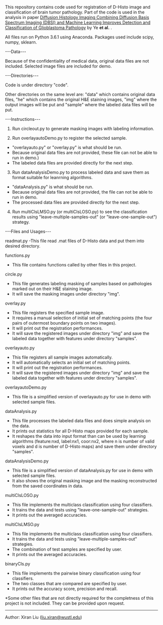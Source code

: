 
This repository contains code used for registration of D-Histo image and classification of brain tumor pathology. Part of the code is used in the analysis in paper [Diffusion Histology Imaging Combining Diffusion Basis Spectrum Imaging (DBSI) and Machine Learning Improves Detection and Classification of Glioblastoma Pathology](https://clincancerres.aacrjournals.org/content/26/20/5388.article-info) by Ye **et al.** .

All files run on Python 3.6.1 using Anaconda. Packages used include scipy, numpy, sklearn.


---Data---

Because of the confidentiality of medical data, original data files are not included. Selected image files are included for demo.


---Directories---

Code is under directory "code". 

Other directories on the same level are: 
"data" which contains original data files, 
"he" which contains the original H&E staining images, 
"img" where the output images will be put 
and "sample" where the labeled data files will be put.


---Instructions---

1. Run circleout.py to generate masking images with labeling information.


2. Run overlayautoDemo.py to register the selected sample.

* "overlayauto.py" or "overlay.py" is what should be run. 
* Because original data files are not provided, these file can not be able to run in demo.)
* The labeled data files are provided directly for the next step.


3. Run dataAnalysisDemo.py to process labeled data and save them as format suitable for leanrning algorithms.

* "dataAnalysis.py" is what should be run. 
* Because original data files are not provided, the file can not be able to run in demo.
* The processed data files are provided directly for the next step.


4. Run multiClsLMSO.py (or multiClsLOSO.py) to see the classification results using "leave-multiple-samples-out" (or "leave-one-sample-out") strategy.



---Files and Usages---

readmat.py
-This file read .mat files of D-Histo data and put them into desired directory.

functions.py
- This file contains functions called by other files in this project.

circle.py
- This file generates labeling masking of samples based on pathologies marked out on their H&E staining image.
- It will save the masking images under directory "img".

overlay.py
- This file registers the specified sample image. 
- It requires a manual selection of initial set of matching points (the four pairs of outermost boundary points on two images).
- It will print out the registration performances.
- It will save the registered images under directory "img" and save the labeled data together with features under directory "samples".

overlayauto.py
- This file registers all sample images automatically. 
- It will automatically selects an initial set of matching points.
- It will print out the registration performances.
- It will save the registered images under directory "img" and save the labeled data together with features under directory "samples".

overlayautoDemo.py
- This file is a simplified version of overlayauto.py for use in demo with selected sample files.

dataAnalysis.py
- This file processes the labeled data files and does simple analysis on the data.
- It prints out statistics for all D-Histo maps provided for each sample.
- It reshapes the data into input format than can be used by learning algorithms (feature:nxd, label:nx1, coor:nx2, where n is number of valid voxels and d is number of D-Histo maps) and save them under directory "samples".

dataAnalysisDemo.py
- This file is a simplified version of dataAnalysis.py for use in demo with selected sample files.
- It also shows the original masking image and the masking reconstructed from the saved coordinates in data.

multiClsLOSO.py
- This file implements the multiclass classification using four classifiers.
- It trains the data and tests using "leave-one-sample-out" strategies.
- It prints out the averaged accuracies.

multiClsLMSO.py
- This file implements the multiclass classification using four classifiers.
- It trains the data and tests using "leave-multiple-samples-out" strategies.
- The combination of test samples are specified by user.
- It prints out the averaged accuracies.

binaryCls.py
- This file implements the pairwise binary classification using four classifiers.
- The two classes that are compared are specified by user.
- It prints out the accuracy score, precision and recall.

*Some other files that are not directly required for the completness of this project is not included. They can be provided upon request.


--------------------------------------
Author: Xiran Liu (liu.xiran@wustl.edu)